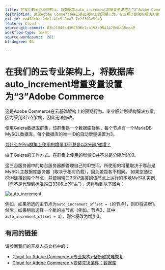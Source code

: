 ```yaml
---
title: 在我们的云专业架构上，将数据库auto_increment增量变量设置为“3”Adobe Commerce
description: 这是Adobe Commerce在云基础架构上的预期行为。专业版计划架构解决方案，因为采用3节点架构，因此无法修改。
exl-id: ea478cbc-2dc2-41c9-8ea7-7e2f308e5948
feature: Cloud
source-git-commit: 83b21845cd306336e1cb193a9541478c8a38eea8
workflow-type: tm+mt
source-wordcount: '281'
ht-degree: 0%

---
```


# 在我们的云专业架构上，将数据库auto_increment增量变量设置为“3”Adobe Commerce

这是Adobe Commerce在云基础架构上的预期行为。专业版计划架构解决方案，因为采用3节点架构，因此无法修改。

使用Galera数据库群集，该群集是一个数据库群集，每个节点有一个MariaDB MySQL数据库，每个数据库的唯一ID的自动增量设置为3。

<u>为什么在Pro群集上使用的增量ID不总是以3分隔/递增？</u>

由于Galera的工作方式，在群集上使用的增量ID并不总是分隔/增加3。

这三台服务器中的每台服务器都管理自己的ID空间，所使用的增量取决于哪台是MySQL主数据库服务器（取决于相对负载），因此差距各不相同。
如果您通过SSH连接到每个节点，并使用端口3307连接到该节点上运行的本地MySQL实例（而不是代理到标准端口3306上的“主”），您将看到以下图片：

![auto_increment](assets/auto_increment_id.png)

例如，如果所选的主节点为`auto_increment_offset = 1`的节点1，则ID将递增1。 然后，如果稍后选择一个新的主节点（例如，节点3，其中`auto_increment_offset = 3`），则它将改为增加3。

## 有用的链接

请参阅我们的开发人员文档中的：

* [Cloud for Adobe Commerce >专业架构>备份和灾难恢复](https://devdocs.magento.com/cloud/architecture/pro-architecture.html#backup-and-disaster-recovery)
* [Cloud for Adobe Commerce >安装先决条件：数据库](https://devdocs.magento.com/cloud/before/before-workspace-magento-prereqs.html#database)

